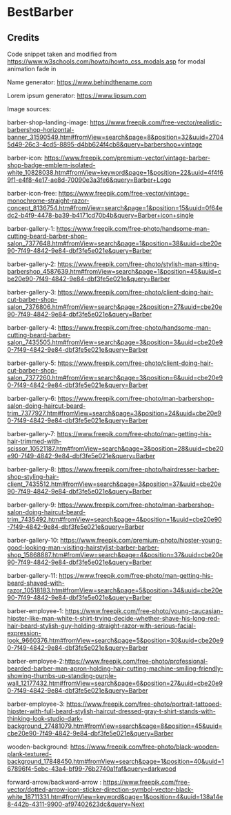 # BestBarber


## Credits

Code snippet taken and modified from https://www.w3schools.com/howto/howto_css_modals.asp for modal animation fade in

Name generator: https://www.behindthename.com

Lorem ipsum generator: https://www.lipsum.com

Image sources:

barber-shop-landing-image: https://www.freepik.com/free-vector/realistic-barbershop-horizontal-banner_31590549.htm#fromView=search&page=8&position=32&uuid=27045d49-26c3-4cd5-8895-d4bb624f4cb8&query=barbershop+vintage

barber-icon: https://www.freepik.com/premium-vector/vintage-barber-shop-badge-emblem-isolated-white_10828038.htm#fromView=keyword&page=1&position=22&uuid=4f4f69f1-e4f8-4e17-ae8d-70090e3a3fe6&query=Barber+Logo

barber-icon-free: https://www.freepik.com/free-vector/vintage-monochrome-straight-razor-concept_8136754.htm#fromView=search&page=1&position=15&uuid=0f64edc2-b4f9-4478-ba39-b4171cd70b4b&query=Barber+icon+single

barber-gallery-1: https://www.freepik.com/free-photo/handsome-man-cutting-beard-barber-shop-salon_7377648.htm#fromView=search&page=1&position=38&uuid=cbe20e90-7f49-4842-9e84-dbf3fe5e021e&query=Barber

barber-gallery-2: https://www.freepik.com/free-photo/stylish-man-sitting-barbershop_4587639.htm#fromView=search&page=1&position=45&uuid=cbe20e90-7f49-4842-9e84-dbf3fe5e021e&query=Barber

barber-gallery-3: https://www.freepik.com/free-photo/client-doing-hair-cut-barber-shop-salon_7376806.htm#fromView=search&page=2&position=27&uuid=cbe20e90-7f49-4842-9e84-dbf3fe5e021e&query=Barber

barber-gallery-4: https://www.freepik.com/free-photo/handsome-man-cutting-beard-barber-salon_7435505.htm#fromView=search&page=3&position=3&uuid=cbe20e90-7f49-4842-9e84-dbf3fe5e021e&query=Barber

barber-gallery-5: https://www.freepik.com/free-photo/client-doing-hair-cut-barber-shop-salon_7377260.htm#fromView=search&page=3&position=6&uuid=cbe20e90-7f49-4842-9e84-dbf3fe5e021e&query=Barber

barber-gallery-6: https://www.freepik.com/free-photo/man-barbershop-salon-doing-haircut-beard-trim_7377927.htm#fromView=search&page=3&position=24&uuid=cbe20e90-7f49-4842-9e84-dbf3fe5e021e&query=Barber

barber-gallery-7: https://www.freepik.com/free-photo/man-getting-his-hair-trimmed-with-scissor_10521187.htm#fromView=search&page=3&position=28&uuid=cbe20e90-7f49-4842-9e84-dbf3fe5e021e&query=Barber

barber-gallery-8: https://www.freepik.com/free-photo/hairdresser-barber-shop-styling-hair-client_7435512.htm#fromView=search&page=3&position=37&uuid=cbe20e90-7f49-4842-9e84-dbf3fe5e021e&query=Barber

barber-gallery-9: https://www.freepik.com/free-photo/man-barbershop-salon-doing-haircut-beard-trim_7435492.htm#fromView=search&page=4&position=1&uuid=cbe20e90-7f49-4842-9e84-dbf3fe5e021e&query=Barber

barber-gallery-10: https://www.freepik.com/premium-photo/hipster-young-good-looking-man-visiting-hairstylist-barber-barber-shop_15868887.htm#fromView=search&page=4&position=37&uuid=cbe20e90-7f49-4842-9e84-dbf3fe5e021e&query=Barber

barber-gallery-11: https://www.freepik.com/free-photo/man-getting-his-beard-shaved-with-razor_10518183.htm#fromView=search&page=5&position=34&uuid=cbe20e90-7f49-4842-9e84-dbf3fe5e021e&query=Barber

barber-employee-1: https://www.freepik.com/free-photo/young-caucasian-hipster-like-man-white-t-shirt-trying-decide-whether-shave-his-long-red-hair-beard-stylish-guy-holding-straight-razor-with-serious-facial-expression-look_9660376.htm#fromView=search&page=5&position=30&uuid=cbe20e90-7f49-4842-9e84-dbf3fe5e021e&query=Barber

barber-employee-2:https://www.freepik.com/free-photo/professional-bearded-barber-man-apron-holding-hair-cutting-machine-smiling-friendly-showing-thumbs-up-standing-purple-wall_12177432.htm#fromView=search&page=6&position=27&uuid=cbe20e90-7f49-4842-9e84-dbf3fe5e021e&query=Barber

barber-employee-3: https://www.freepik.com/free-photo/portrait-tattooed-hipster-with-full-beard-stylish-haircut-dressed-gray-t-shirt-stands-with-thinking-look-studio-dark-background_27481079.htm#fromView=search&page=8&position=45&uuid=cbe20e90-7f49-4842-9e84-dbf3fe5e021e&query=Barber

wooden-background: https://www.freepik.com/free-photo/black-wooden-plank-textured-background_17848450.htm#fromView=search&page=1&position=40&uuid=167896f4-5ebc-43a4-bf99-76b2740a1faf&query=darkwood

forward-arrow/backward-arrow : https://www.freepik.com/free-vector/dotted-arrow-icon-sticker-direction-symbol-vector-black-white_18711331.htm#fromView=keyword&page=1&position=4&uuid=138a14e8-442b-4311-9900-af97402623dc&query=Next